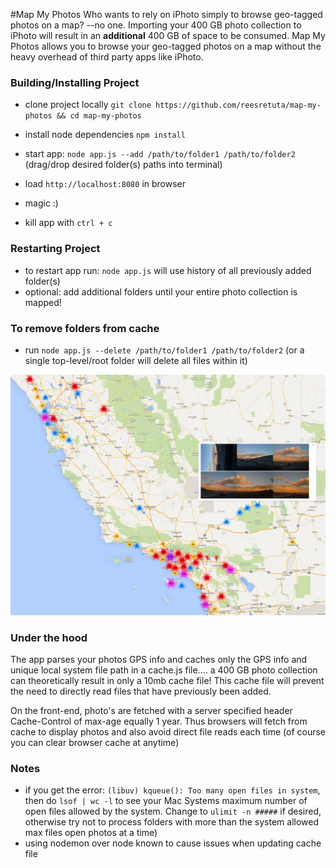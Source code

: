 #Map My Photos
Who wants to rely on iPhoto simply to browse geo-tagged photos on a map? --no one.  Importing your 400 GB photo collection to iPhoto will result in an **additional** 400 GB of space to be consumed.  Map My Photos allows you to browse your geo-tagged photos on a map without the heavy overhead of third party apps like iPhoto.

### Building/Installing Project

* clone project locally `git clone https://github.com/reesretuta/map-my-photos && cd map-my-photos`
* install node dependencies `npm install`

* start app: `node app.js --add /path/to/folder1 /path/to/folder2` (drag/drop desired folder(s) paths into terminal)
* load `http://localhost:8080` in browser
* magic :)
* kill app with `ctrl + c`

### Restarting Project
* to restart app run: `node app.js` will use history of all previously added folder(s)
* optional: add additional folders until your entire photo collection is mapped!

### To remove folders from cache
* run `node app.js --delete /path/to/folder1 /path/to/folder2` (or a single top-level/root folder will delete all files within it)

![Screenshot](/screenshots/screenshot2.png "Screenshot")

### Under the hood
The app parses your photos GPS info and caches only the GPS info and unique local system file path in a cache.js file.... a 400 GB photo collection can theoretically result in only a 10mb cache file!  This cache file will prevent the need to directly read files that have previously been added.

On the front-end, photo's are fetched with a server specified header Cache-Control of max-age equally 1 year.  Thus browsers will fetch from cache to display photos and also avoid direct file reads each time (of course you can clear browser cache at anytime)

### Notes
* if you get the error: `(libuv) kqueue(): Too many open files in system`, then do `lsof | wc -l` to see your Mac Systems maximum number of open files allowed by the system. Change to `ulimit -n #####` if desired, otherwise try not to process folders with more than the system allowed max files open photos at a time)
* using nodemon over node known to cause issues when updating cache file